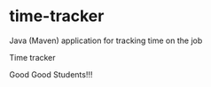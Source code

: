 # time-tracker
Java (Maven) application for tracking time on the job

Time tracker

Good Good Students!!!

